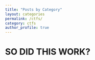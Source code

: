 ```yaml
---
title: "Posts by Category"
layout: categories
permalink: /ctfs/
category: ctfs
author_profile: true
---
```

# SO DID THIS WORK?

